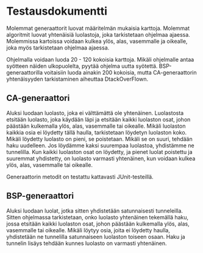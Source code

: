 # Testausdokumentti

Molemmat generaattorit luovat määritelmän mukaisia karttoja. Molemmat algoritmit luovat yhtenäisiä luolastoja, joka tarkistetaan ohjelmaa ajaessa. Molemmissa kartoissa voidaan kulkea ylös, alas, vasemmalle ja oikealle, joka myös tarkistetaan ohjelmaa ajaessa. 

Ohjelmalla voidaan luoda 20 - 120 kokoisia karttoja. Mikäli ohjelmalle antaa syötteen näiden ulkopuolelta, pyytää ohjelma uutta syötettä. BSP-generaattorilla voitaisiin luoda ainakin 200 kokoisia, mutta CA-generaattorin yhtenäisyyden tarkistaminen aiheuttaa DtackOverFlown. 

## CA-generaattori

Aluksi luodaan luolasto, joka ei välttämättä ole yhtenäinen. Luolastosta etsitään luolasto, joka käydään läpi ja etsitään kaikki luolaston osat, johon päästään kulkemalla ylös, alas, vasemmalle tai oikealle. Mikäli luolaston kaikkia osia ei löydetty tällä haulla, tarkistetaan löydetyn luolaston koko. Mikäli löydetty luolasto on pieni, se poistetaan. Mikäli se on suuri, tehdään haku uudelleen. Jos löydämme kaksi suurempaa luolastoa, yhdistämme ne tunnelilla. Kun kaikki luolaston osat on löydetty, ja pienet luolat poistettu ja suuremmat yhdistetty, on luolasto varmasti yhtenäinen, kun voidaan kulkea ylös, alas, vasemmalle tai oikealle.

Generaattorin metodit on testattu kattavasti JUnit-testeillä.

## BSP-generaattori

Aluksi luodaan luolat, jotka sitten yhdistetään satunnaisesti tunneleilla. Sitten ohjelmassa tarkistetaan, onko luolasto yhtenäinen tekemällä haku, jossa etsitään kaikki luolaston osat, johon päästään kulkemalla ylös, alas, vasemmalle tai oikealle. Mikäli löytyy osia, joita ei löydetty haulla, yhdistetään ne tunnelilla satunnaiseen luolaston toiseen osaan. Haku ja tunnelin lisäys tehdään kunnes luolasto on varmasti yhtenäinen. 
